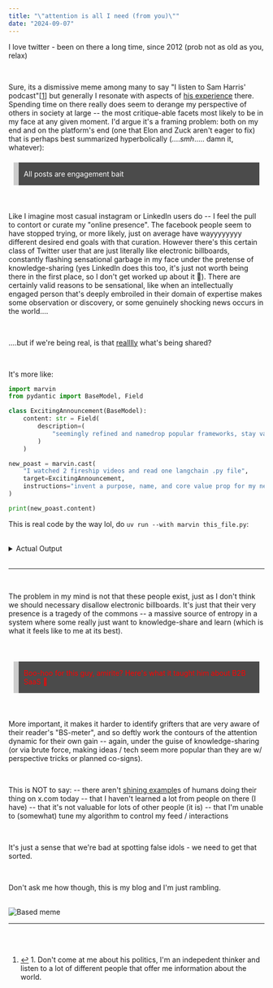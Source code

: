 ```yaml
---
title: "\"attention is all I need (from you)\""
date: "2024-09-07"
---
```


I love twitter - been on there a long time, since 2012 (prob not as old as you, relax)

<br>

Sure, its a dismissive meme among many to say "I listen to Sam Harris' podcast"[<a href="#fn1" id="fnref1">1</a>] but generally I resonate with aspects of [his experience](https://www.youtube.com/watch?v=hAqifI_Eq9M) there. Spending time on there really does seem to derange my perspective of others in society at large -- the most critique-able facets most likely to be in my face at any given moment. I'd argue it's a framing problem: both on my end and on the platform's end (one that Elon and Zuck aren't eager to fix) that is perhaps best summarized hyperbolically (...._smh_..... damn it, whatever):


<blockquote style="background: rgba(0, 0, 0, 0.7); border-left: 10px solid #ccc; margin: 1.5em 10px; padding: 1em 10px; color: #fff;">
  <p style="display: inline-block; margin: 0;">All posts are engagement bait</p>
</blockquote>


<br>

Like I imagine most casual instagram or LinkedIn users do -- I feel the pull to contort or curate my "online presence". The facebook people seem to have stopped trying, or more likely, just on average have wayyyyyyyy different desired end goals with that curation. However there's this certain class of Twitter user that are just literally like electronic billboards, constantly flashing sensational garbage in my face under the pretense of knowledge-sharing (yes LinkedIn does this too, it's just not worth being there in the first place, so I don't get worked up about it 🙂). There are certainly valid reasons to be sensational, like when an intellectually engaged person that's deeply embroiled in their domain of expertise makes some observation or discovery, or some genuinely shocking news occurs in the world....

<br>

....but if we're being real, is that [realllly](https://youtu.be/uZfhmX-8gdw?si=xS43cs03G-tzPu2M&t=50) what's being shared?

<br>

It's more like:

```python
import marvin
from pydantic import BaseModel, Field

class ExcitingAnnouncement(BaseModel):
    content: str = Field(
        description=(
            "seemingly refined and namedrop popular frameworks, stay vague on design"
        )
    )

new_poast = marvin.cast(
    "I watched 2 fireship videos and read one langchain .py file",
    target=ExcitingAnnouncement,
    instructions="invent a purpose, name, and core value prop for my new AI product"
)

print(new_poast.content)
```

This is real code by the way lol, do `uv run --with marvin this_file.py`:

<br>

<details>
    <summary>Actual Output</summary>
        <div style="background-color: #2b2b2b; color: #f8f8f2; padding: 15px; border-radius: 5px; font-family: 'Courier New', monospace;">
        Introducing PyroChain, the next evolution in AI-driven automation. Inspired by the cutting-edge insights from industry leaders and the robust capabilities of LangChain, PyroChain is designed to revolutionize the way developers integrate AI into their workflows. Leveraging the power of popular frameworks like TensorFlow and PyTorch, PyroChain offers unparalleled flexibility and efficiency. Whether you're building complex machine learning models or automating mundane tasks, PyroChain's intuitive interface and powerful backend ensure you stay ahead of the curve. Join the future of AI development with PyroChain and experience the seamless fusion of innovation and practicality.
        </div>
</details>


<br>


<hr>

<br>

The problem in my mind is not that these people exist, just as I don't think we should necessary disallow electronic billboards. It's just that their very presence is a tragedy of the commons -- a massive source of entropy in a system where some really just want to knowledge-share and learn (which is what it feels like to me at its best).

<br>

<blockquote style="background: rgba(0, 0, 0, 0.7); border-left: 10px solid #ccc; margin: 1.5em 10px; padding: 1em 10px; color: #fff;">
    <p style="display: inline-block; margin: 0;">
        <span style="color: #ff0000;">Boo-hoo for this guy, amirite? Here's what it taught him about B2B SaaS 🧵</span>
    </p>
</blockquote>

<br>

More important, it makes it harder to identify grifters that are very aware of their reader's "BS-meter", and so deftly work the contours of the attention dynamic for their own gain -- again, under the guise of knowledge-sharing (or via brute force, making ideas / tech seem more popular than they are w/ perspective tricks or planned co-signs).


<br>

This is NOT to say:
-- there aren't [shining example](https://x.com/burntsushi5)s of humans doing their thing on x.com today
-- that I haven't learned a lot from people on there (I have)
-- that it's not valuable for lots of other people (it is)
-- that I'm unable to (somewhat) tune my algorithm to control my feed / interactions

<br>

It's just a sense that we're bad at spotting false idols - we need to get that sorted.


<br>

Don't ask me how though, this is my blog and I'm just rambling.

<br>

<img src="/assets/images/based.png" alt="Based meme" />

<br>


<hr>

<br>


<br>

<footer>
  <ol>
    <li id="fn1">
      <a href="#fnref1" title="Jump back to footnote 1 in the text.">↩</a>
1. Don't come at me about his politics, I'm an indepedent thinker and listen to a lot of different people that offer me information about the world.
    </li>
  </ol>
</footer>